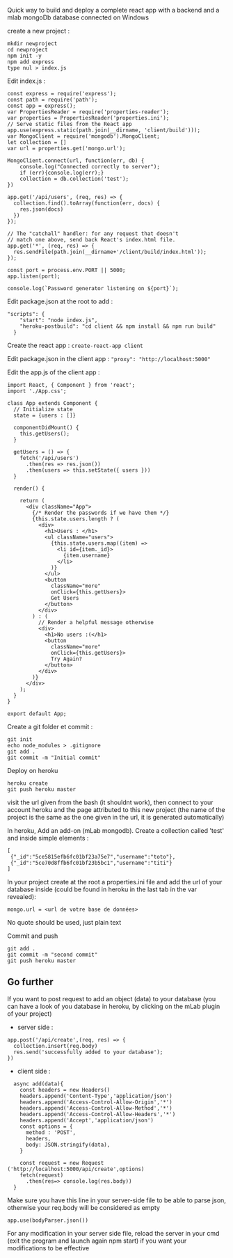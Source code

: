 Quick way to build and deploy a complete react app with a backend and a mlab mongoDb database connected
on Windows

create a new project : 

```
mkdir newproject
cd newproject
npm init -y
npm add express
type nul > index.js
```

Edit index.js : 
```
const express = require('express');
const path = require('path');
const app = express();
var PropertiesReader = require('properties-reader');
var properties = PropertiesReader('properties.ini');
// Serve static files from the React app
app.use(express.static(path.join(__dirname, 'client/build')));
var MongoClient = require('mongodb').MongoClient;
let collection = []
var url = properties.get('mongo.url');

MongoClient.connect(url, function(err, db) {
    console.log("Connected correctly to server");
    if (err){console.log(err);}
    collection = db.collection('test');
})

app.get('/api/users', (req, res) => {
  collection.find().toArray(function(err, docs) {
    res.json(docs)
  })
});

// The "catchall" handler: for any request that doesn't
// match one above, send back React's index.html file.
app.get('*', (req, res) => {
  res.sendFile(path.join(__dirname+'/client/build/index.html'));
});

const port = process.env.PORT || 5000;
app.listen(port);

console.log(`Password generator listening on ${port}`);
```



Edit package.json at the root to add : 
```
"scripts": {
    "start": "node index.js",
    "heroku-postbuild": "cd client && npm install && npm run build"
  }
```

Create the react app : 
`create-react-app client`

Edit package.json in the client app :
`"proxy": "http://localhost:5000"`

Edit the app.js of the client app : 
```
import React, { Component } from 'react';
import './App.css';

class App extends Component {
  // Initialize state
  state = {users : []}

  componentDidMount() {
    this.getUsers();
  }

  getUsers = () => {
    fetch('/api/users')
      .then(res => res.json())
      .then(users => this.setState({ users }))
  }

  render() {

    return (
      <div className="App">
        {/* Render the passwords if we have them */}
        {this.state.users.length ? (
          <div>
            <h1>Users : </h1>
            <ul className="users">
              {this.state.users.map((item) =>
                <li id={item._id}>
                  {item.username}
                </li>
              )}
            </ul>
            <button
              className="more"
              onClick={this.getUsers}>
              Get Users
            </button>
          </div>
        ) : (
          // Render a helpful message otherwise
          <div>
            <h1>No users :(</h1>
            <button
              className="more"
              onClick={this.getUsers}>
              Try Again?
            </button>
          </div>
        )}
      </div>
    );
  }
}

export default App;
```

Create a git folder et commit : 
```
git init
echo node_modules > .gitignore
git add .
git commit -m "Initial commit"
```


Deploy on heroku

```
heroku create
git push heroku master
```
visit the url given from the bash (it shouldnt work), then connect to your account heroku and the page attributed to this new project (the name of the project is the same as the one given in the url, it is generated automatically)


In heroku, Add an add-on (mLab mongodb). Create a collection called 'test' and inside simple elements :
 
```
[
 {"_id":"5ce5815efb6fc01bf23a75e7","username":"toto"},
 {"_id":"5ce70d8ffb6fc01bf23b5bc1","username":"titi"}
]
```

In your project create at the root a properties.ini file and add the url of your database inside (could be found in heroku in the last tab in the var revealed): 
```
mongo.url = <url de votre base de données>
```
No quote should be used, just plain text

Commit and push 
```
git add .
git commit -m "second commit"
git push heroku master
```

## Go further 
If you want to post request to add an object (data) to your database (you can have a look of you database in heroku, by clicking on the mLab plugin of your project) 

 - server side : 

```
app.post('/api/create',(req, res) => {
  collection.insert(req.body)
  res.send('successfully added to your database');
})

```
- client side :

```
  async add(data){
    const headers = new Headers()
    headers.append('Content-Type','application/json')
    headers.append('Access-Control-Allow-Origin','*')
    headers.append('Access-Control-Allow-Method','*')
    headers.append('Access-Control-Allow-Headers','*')
    headers.append('Accept','application/json')
    const options = {
      method : 'POST',
      headers,
      body: JSON.stringify(data),
    }
   
    const request = new Request ('http://localhost:5000/api/create',options)
    fetch(request)
      .then(res=> console.log(res.body))
  }

```

Make sure you have this line in your server-side file to be able to parse json, otherwise your req.body will be considered as empty

```
app.use(bodyParser.json())

```

For any modification in your server side file, reload the server in your cmd (exit the program and launch again npm start) if you want your modifications to be effective

